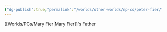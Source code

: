 ```yaml
---
{"dg-publish":true,"permalink":"/worlds/other-worlds/np-cs/peter-fier/","tags":["Misfits"]}
---
```


[[Worlds/PCs/Mary Fier\|Mary Fier]]'s Father